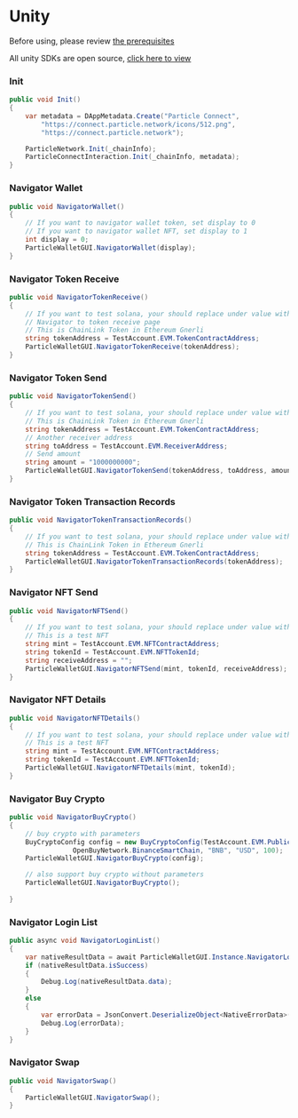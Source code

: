 # Unity

Before using, please review [the prerequisites](../../dashboard/unity-sdk-prerequisites.md)

All unity SDKs are open source, [click here to view](https://github.com/Particle-Network/particle-unity)

### Init

```csharp
public void Init()
{
    var metadata = DAppMetadata.Create("Particle Connect",
        "https://connect.particle.network/icons/512.png",
        "https://connect.particle.network");

    ParticleNetwork.Init(_chainInfo);
    ParticleConnectInteraction.Init(_chainInfo, metadata);
}
```

### Navigator Wallet

```csharp
public void NavigatorWallet()
{
    // If you want to navigator wallet token, set display to 0
    // If you want to navigator wallet NFT, set display to 1
    int display = 0;
    ParticleWalletGUI.NavigatorWallet(display);
}
```

### Navigator Token Receive

```csharp
public void NavigatorTokenReceive()
{
    // If you want to test solana, your should replace under value with solana test account.
    // Navigator to token receive page
    // This is ChainLink Token in Ethereum Gnerli
    string tokenAddress = TestAccount.EVM.TokenContractAddress;
    ParticleWalletGUI.NavigatorTokenReceive(tokenAddress);
}
```

### Navigator Token Send

```csharp
public void NavigatorTokenSend()
{
    // If you want to test solana, your should replace under value with solana test account.
    // This is ChainLink Token in Ethereum Gnerli
    string tokenAddress = TestAccount.EVM.TokenContractAddress;
    // Another receiver address
    string toAddress = TestAccount.EVM.ReceiverAddress;
    // Send amount
    string amount = "1000000000";
    ParticleWalletGUI.NavigatorTokenSend(tokenAddress, toAddress, amount);
}
```

### Navigator Token Transaction Records

```csharp
public void NavigatorTokenTransactionRecords()
{
    // If you want to test solana, your should replace under value with solana test account.
    // This is ChainLink Token in Ethereum Gnerli
    string tokenAddress = TestAccount.EVM.TokenContractAddress;
    ParticleWalletGUI.NavigatorTokenTransactionRecords(tokenAddress);
}
```

### Navigator NFT Send

```csharp
public void NavigatorNFTSend()
{
    // If you want to test solana, your should replace under value with solana test account.
    // This is a test NFT
    string mint = TestAccount.EVM.NFTContractAddress;
    string tokenId = TestAccount.EVM.NFTTokenId;
    string receiveAddress = "";
    ParticleWalletGUI.NavigatorNFTSend(mint, tokenId, receiveAddress);
}
```

### Navigator NFT Details

```csharp
public void NavigatorNFTDetails()
{
    // If you want to test solana, your should replace under value with solana test account.
    // This is a test NFT
    string mint = TestAccount.EVM.NFTContractAddress;
    string tokenId = TestAccount.EVM.NFTTokenId;
    ParticleWalletGUI.NavigatorNFTDetails(mint, tokenId);
}
```

### Navigator Buy Crypto

```csharp
public void NavigatorBuyCrypto()
{
    // buy crypto with parameters
    BuyCryptoConfig config = new BuyCryptoConfig(TestAccount.EVM.PublicAddress,
                OpenBuyNetwork.BinanceSmartChain, "BNB", "USD", 100);
    ParticleWalletGUI.NavigatorBuyCrypto(config);

    // also support buy crypto without parameters
    ParticleWalletGUI.NavigatorBuyCrypto();
    
}
```



### Navigator Login List

```csharp
public async void NavigatorLoginList()
{
    var nativeResultData = await ParticleWalletGUI.Instance.NavigatorLoginList();
    if (nativeResultData.isSuccess)
    {
        Debug.Log(nativeResultData.data);
    }
    else
    {
        var errorData = JsonConvert.DeserializeObject<NativeErrorData>(nativeResultData.data);
        Debug.Log(errorData);
    }
}
```

### Navigator Swap

```csharp
public void NavigatorSwap()
{
    ParticleWalletGUI.NavigatorSwap();
}
```
